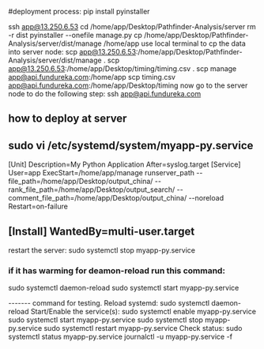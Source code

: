 #deployment process:
pip install pyinstaller

ssh app@13.250.6.53
cd /home/app/Desktop/Pathfinder-Analysis/server
rm -r dist
pyinstaller --onefile manage.py
cp /home/app/Desktop/Pathfinder-Analysis/server/dist/manage /home/app
use local terminal to cp the data into server node:
 scp app@13.250.6.53:/home/app/Desktop/Pathfinder-Analysis/server/dist/manage . 
 scp app@13.250.6.53:/home/app/Desktop/timing/timing.csv .
 scp manage app@api.fundureka.com:/home/app
 scp timing.csv app@api.fundureka.com:/home/app/Desktop/timing
now go to the server node to do the following step:
ssh app@api.fundureka.com
## how to deploy at server
sudo vi /etc/systemd/system/myapp-py.service
-------
[Unit]
Description=My Python Application
After=syslog.target
[Service]
User=app
ExecStart=/home/app/manage runserver_path --file_path=/home/app/Desktop/output_china/ --rank_file_path=/home/app/Desktop/output_search/ --comment_file_path=/home/app/Desktop/output_china/ --noreload
Restart=on-failure

[Install]
WantedBy=multi-user.target
-------
restart the server:
sudo systemctl stop myapp-py.service 
### if it has warming for deamon-reload run this command: 
sudo systemctl daemon-reload 
sudo systemctl start myapp-py.service 

------- command for testing.
Reload systemd: sudo systemctl daemon-reload
Start/Enable the service(s): 
sudo systemctl enable myapp-py.service
sudo systemctl start myapp-py.service 
sudo systemctl stop myapp-py.service 
sudo systemctl restart myapp-py.service
Check status: 
sudo systemctl status myapp-py.service
journalctl -u myapp-py.service -f

